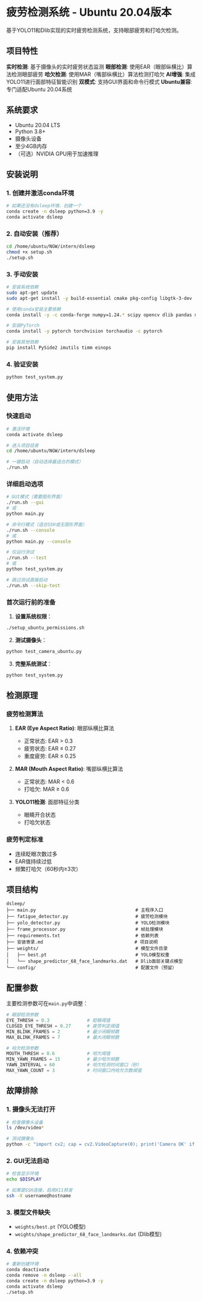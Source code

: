# 疲劳检测系统 - Ubuntu 20.04版本

基于YOLO11和Dlib实现的实时疲劳检测系统，支持眼部疲劳和打哈欠检测。

## 项目特性

**实时检测**: 基于摄像头的实时疲劳状态监测
**眼部检测**: 使用EAR（眼部纵横比）算法检测眼部疲劳
**哈欠检测**: 使用MAR（嘴部纵横比）算法检测打哈欠
**AI增强**: 集成YOLO11进行面部特征智能识别
**双模式**: 支持GUI界面和命令行模式
**Ubuntu兼容**: 专门适配Ubuntu 20.04系统

## 系统要求

- Ubuntu 20.04 LTS
- Python 3.8+
- 摄像头设备
- 至少4GB内存
- （可选）NVIDIA GPU用于加速推理

## 安装说明

### 1. 创建并激活conda环境

```bash
# 如果还没有dsleep环境，创建一个
conda create -n dsleep python=3.9 -y
conda activate dsleep
```

### 2. 自动安装（推荐）

```bash
cd /home/ubuntu/NGW/intern/dsleep
chmod +x setup.sh
./setup.sh
```

### 3. 手动安装

```bash
# 安装系统依赖
sudo apt-get update
sudo apt-get install -y build-essential cmake pkg-config libgtk-3-dev

# 使用conda安装主要依赖
conda install -y -c conda-forge numpy=1.24.* scipy opencv dlib pandas matplotlib

# 安装PyTorch
conda install -y pytorch torchvision torchaudio -c pytorch

# 安装其他依赖
pip install PySide2 imutils timm einops
```

### 4. 验证安装

```bash
python test_system.py
```

## 使用方法

### 快速启动

```bash
# 激活环境
conda activate dsleep

# 进入项目目录
cd /home/ubuntu/NGW/intern/dsleep

# 一键启动（自动选择最适合的模式）
./run.sh
```



### 详细启动选项

```bash
# GUI模式（需要图形界面）
./run.sh --gui
# 或
python main.py

# 命令行模式（适合SSH或无图形界面）
./run.sh --console
# 或
python main.py --console

# 仅运行测试
./run.sh --test
# 或
python test_system.py

# 跳过测试直接启动
./run.sh --skip-test
```

### 首次运行前的准备

1. **设置系统权限**：
```bash
./setup_ubuntu_permissions.sh
```

2. **测试摄像头**：
```bash
python test_camera_ubuntu.py
```

3. **完整系统测试**：
```bash
python test_system.py
```

## 检测原理

### 疲劳检测算法

1. **EAR (Eye Aspect Ratio)**: 眼部纵横比算法
   - 正常状态: EAR > 0.3
   - 疲劳状态: EAR ≤ 0.27
   - 重度疲劳: EAR ≤ 0.25

2. **MAR (Mouth Aspect Ratio)**: 嘴部纵横比算法
   - 正常状态: MAR < 0.6
   - 打哈欠: MAR ≥ 0.6

3. **YOLO11检测**: 面部特征分类
   - 眼睛开合状态
   - 打哈欠状态

### 疲劳判定标准

- 连续眨眼次数过多
- EAR值持续过低
- 频繁打哈欠（60秒内≥3次）

## 项目结构

```
dsleep/
├── main.py                                     # 主程序入口
├── fatigue_detector.py                         # 疲劳检测模块
├── yolo_detector.py                            # YOLO检测模块
├── frame_processor.py                          # 帧处理模块
├── requirements.txt                            # 依赖列表
├── 安装寄录.md                                  # 项目说明
├── weights/                                    # 模型文件目录
│   ├── best.pt                                 # YOLO模型权重
│   └── shape_predictor_68_face_landmarks.dat   # Dlib面部关键点模型
└── config/                                     # 配置文件（预留）
```

## 配置参数

主要检测参数可在`main.py`中调整：

```python
# 眼部检测参数
EYE_THRESH = 0.3              # 眨眼阈值
CLOSED_EYE_THRESH = 0.27      # 疲劳判定阈值
MIN_BLINK_FRAMES = 2          # 最少闭眼帧数
MAX_BLINK_FRAMES = 7          # 最大闭眼帧数

# 哈欠检测参数
MOUTH_THRESH = 0.6            # 哈欠阈值
MIN_YAWN_FRAMES = 15          # 最少哈欠帧数
YAWN_INTERVAL = 60            # 哈欠检测时间窗口（秒）
MAX_YAWN_COUNT = 3            # 时间窗口内哈欠次数阈值
```

## 故障排除

### 1. 摄像头无法打开

```bash
# 检查摄像头设备
ls /dev/video*

# 测试摄像头
python -c "import cv2; cap = cv2.VideoCapture(0); print('Camera OK' if cap.isOpened() else 'Camera Error')"
```

### 2. GUI无法启动

```bash
# 检查显示环境
echo $DISPLAY

# 如果是SSH连接，启用X11转发
ssh -X username@hostname
```

### 3. 模型文件缺失

- `weights/best.pt` (YOLO模型)
- `weights/shape_predictor_68_face_landmarks.dat` (Dlib模型)

### 4. 依赖冲突

```bash
# 重新创建环境
conda deactivate
conda remove -n dsleep --all
conda create -n dsleep python=3.9 -y
conda activate dsleep
./setup.sh
```

